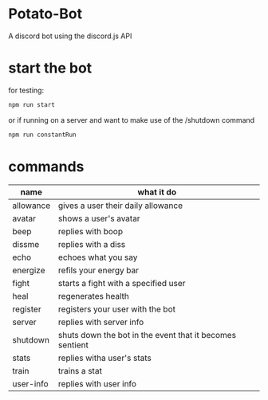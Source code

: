 # Potato-Bot

A discord bot using the discord.js API 

# start the bot

for testing:
```bash
npm run start
```
or if running on a server and want to make use of the /shutdown command
```bash
npm run constantRun
```

# commands

|name|what it do|
|----|-----------|
|allowance|gives a user their daily allowance|
|avatar|shows a user's avatar|
|beep|replies with boop|
|dissme|replies with a diss|
|echo|echoes what you say|
|energize|refils your energy bar|
|fight|starts a fight with a specified user|
|heal|regenerates health|
|register|registers your user with the bot|
|server|replies with server info|
|shutdown|shuts down the bot in the event that it becomes sentient|
|stats|replies witha user's stats|
|train|trains a stat|
|user-info|replies with user info|